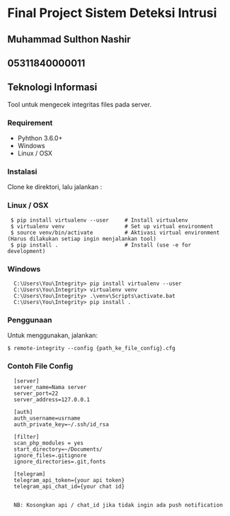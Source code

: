 # Final Project Sistem Deteksi Intrusi
## Muhammad Sulthon Nashir
## 05311840000011
## Teknologi Informasi

Tool untuk mengecek integritas files pada server.

### Requirement
- Pyhthon 3.6.0+
- Windows
- Linux / OSX

### Instalasi
Clone ke direktori, lalu jalankan :

### Linux / OSX
```
 $ pip install virtualenv --user     # Install virtualenv
 $ virtualenv venv                   # Set up virtual environment 
 $ source venv/bin/activate          # Aktivasi virtual environment (Harus dilakukan setiap ingin menjalankan tool)
 $ pip install .                     # Install (use -e for development)
```
### Windows
```
  C:\Users\You\Integrity> pip install virtualenv --user
  C:\Users\You\Integrity> virtualenv venv
  C:\Users\You\Integrity> .\venv\Scripts\activate.bat
  C:\Users\You\Integrity> pip install .
```
### Penggunaan
Untuk menggunakan, jalankan:

    $ remote-integrity --config {path_ke_file_config}.cfg

### Contoh File Config
 ```
   [server]
   server_name=Nama server
   server_port=22
   server_address=127.0.0.1
    
   [auth]
   auth_username=usrname
   auth_private_key=~/.ssh/id_rsa

   [filter]
   scan_php_modules = yes
   start_directory=~/Documents/
   ignore_files=.gitignore
   ignore_directories=.git,fonts
    
   [telegram]
   telegram_api_token={your api token}
   telegram_api_chat_id={your chat id}
    

   NB: Kosongkan api / chat_id jika tidak ingin ada push notification
```
